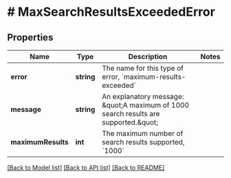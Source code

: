 # # MaxSearchResultsExceededError

## Properties

Name | Type | Description | Notes
------------ | ------------- | ------------- | -------------
**error** | **string** | The name for this type of error, &#x60;maximum-results-exceeded&#x60; |
**message** | **string** | An explanatory message: \&quot;A maximum of 1000 search results are supported.\&quot; |
**maximumResults** | **int** | The maximum number of search results supported, &#x60;1000&#x60; |

[[Back to Model list]](../../README.md#models) [[Back to API list]](../../README.md#endpoints) [[Back to README]](../../README.md)
